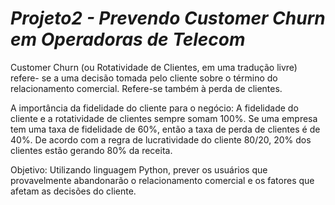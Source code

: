# <i>Projeto2 - Prevendo Customer Churn em Operadoras de Telecom</i>




Customer Churn (ou Rotatividade de Clientes, em uma tradução livre) refere- se a uma decisão tomada pelo cliente sobre o término do relacionamento comercial. Refere-se também à perda de clientes.

A importância da fidelidade do cliente para o negócio:
A fidelidade do cliente e a rotatividade de clientes sempre somam 100%. Se uma empresa tem uma taxa de fidelidade de 60%, então a taxa de perda de clientes é de 40%. De acordo com a regra de lucratividade do cliente 80/20, 20% dos clientes estão gerando 80% da receita.

Objetivo:
Utilizando linguagem Python, prever os usuários que provavelmente abandonarão o relacionamento comercial e os fatores que afetam as decisões do cliente.
